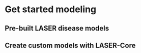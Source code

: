 # Get started modeling

<!-- This is the basis for USING laser. Any type of "quickstart" info, all the how-to, what to do, etc goes in this section. This landing page should provide a layout of the relevant topics, and let users know that there are prebuilt disease models (including generic) as well as bespoke modeling options using core. -->


## Pre-built LASER disease models

<!-- Link away to docsets for Generic, Measles, Cholera? (others as they're built)

Will want the disease-specific docsets to contain:

- installation/setup/requirements
- new features/modules (eg what's added from core)
- creating sims
- running sims
- calibration
- tutorials & examples
- parameters & api docs
-->


## Create custom models with LASER-Core

